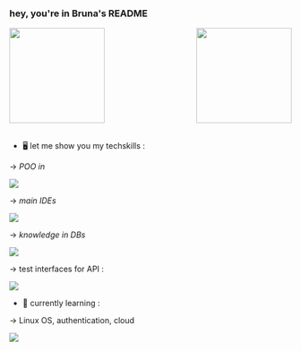 <h3>hey, you're in Bruna's README </h3>

 <div>
  
  <img  height="170em" src="https://github-readme-stats.vercel.app/api?username=brunadevweb&show_icons=true&theme=aura&include_all_commits=true&count_private=true"/>
  <img align="right" height="170em" src="https://github-readme-stats.vercel.app/api/top-langs/?username=brunadevweb&layout=compact&langs_count=16&theme=aura"/>
</div>
<br>

- 🖥️ let me show you my techskills :

-> <i>POO in </i> 

<a href="https://skillicons.dev">
    <img src="https://skillicons.dev/icons?i=java,javascript" />
  </a>

-> <i>main IDEs </i>

<a href="https://skillicons.dev">
    <img src="https://skillicons.dev/icons?i=spring,idea" />
  </a>
  
  -> <i>knowledge in DBs  </i>
  
  <a href="https://skillicons.dev">
    <img src="https://skillicons.dev/icons?i=mysql,postgres,mongodb" />
  </a>
  
  -> test interfaces for API :
  
   <a href="https://skillicons.dev">
    <img src="https://skillicons.dev/icons?i=postman" />
  </a>
  
  - 📝 currently learning :
  
  -> Linux OS, authentication, cloud 
  
  <a href="https://skillicons.dev">
    <img src="https://skillicons.dev/icons?i=docker,aws" />
  </a>

 


  

